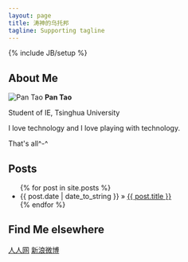 ```yaml
---
layout: page
title: 涛神的乌托邦
tagline: Supporting tagline
---
```

{% include JB/setup %}
## About Me
![Pan Tao](./assets/images/header.png)
**Pan Tao**

Student of IE, Tsinghua University

I love technology and I love playing with technology.

That's all^-^
   
## Posts

<ul class="posts">
  {% for post in site.posts %}
    <li><span>{{ post.date | date_to_string }}</span> &raquo; <a href="{{ BASE_PATH }}{{ post.url }}">{{ post.title }}</a></li>
  {% endfor %}
</ul>

## Find Me elsewhere

[人人网](http://www.renren.com/pantaovay/)
[新浪微博](http://weibo.com/pantaovay/)

